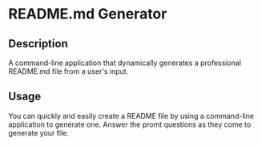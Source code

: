# README.md Generator

## Description

A command-line application that dynamically generates a professional README.md file from a user's input.

## Usage

You can quickly and easily create a README file by using a command-line application to generate one.
Answer the promt questions as they come to generate your file.
